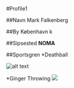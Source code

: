 #Profile1

##Navn
Mark Falkenberg

##By
København k

##Sipsested
**NOMA**   

##Sportsgren
*Deathball

![alt text](https://theinfosphere.org/images/thumb/0/0a/Deathball.png/225px-Deathball.png)

*Ginger Throwing
![](http://www.reactiongifs.us/wp-content/uploads/2013/10/nuh_uh_conan_obrien.gif)